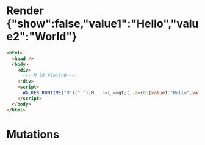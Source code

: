 # Render {"show":false,"value1":"Hello","value2":"World"}
```html
<html>
  <head />
  <body>
    <div>
      <!--M_]0 #text/0-->
    </div>
    <script>
      WALKER_RUNTIME("M")("_");M._.r=[_=&gt;(_.a={0:{value1:"Hello",value2:"World"}}),0]
    </script>
  </body>
</html>
```

# Mutations
```

```